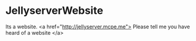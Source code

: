 # JellyserverWebsite
Its a website. &lt;a href="http://jellyserver.mcpe.me"> Please tell me you have heard of a website &lt;/a>
